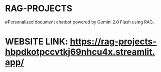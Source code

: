 # RAG-PROJECTS
#Personalized document chatbot powered by Gemini 2.0 Flash using RAG.


# WEBSITE LINK:  https://rag-projects-hbpdkotpccvtkj69nhcu4x.streamlit.app/
